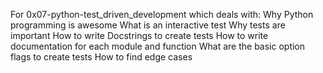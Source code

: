 For 0x07-python-test_driven_development which deals with: 
Why Python programming is awesome
What is an interactive test
Why tests are important
How to write Docstrings to create tests
How to write documentation for each module and function
What are the basic option flags to create tests
How to find edge cases
